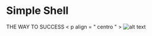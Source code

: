 # Simple Shell

THE WAY TO SUCCESS
< p align = " centro " >
![alt text](https://miro.medium.com/max/1204/1*5w2fOfCVL5FdK7oYDJgIHg.png)
